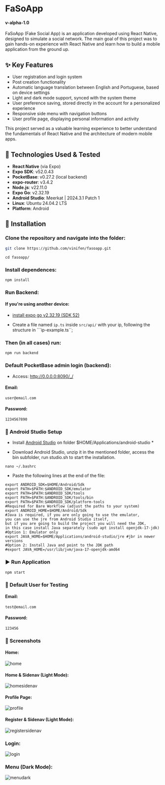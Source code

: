 # FaSoApp  
#### v-alpha-1.0

FaSoApp (Fake Social App) is an application developed using React Native, designed to simulate a social network. The main goal of this project was to gain hands-on experience with React Native and learn how to build a mobile application from the ground up.

## ✨ Key Features

- User registration and login system  
- Post creation functionality  
- Automatic language translation between English and Portuguese, based on device settings  
- Light and dark mode support, synced with the system theme  
- User preference saving, stored directly in the account for a personalized experience  
- Responsive side menu with navigation buttons  
- User profile page, displaying personal information and activity  

This project served as a valuable learning experience to better understand the fundamentals of React Native and the architecture of modern mobile apps.

## 🧰 Technologies Used & Tested

- **React Native** (via Expo)  
- **Expo SDK**: v52.0.43  
- **PocketBase**: v0.27.2 (local backend)  
- **expo-router**: v3.4.2  
- **Node.js**: v22.11.0  
- **Expo Go**: v2.32.19  
- **Android Studio**: Meerkat | 2024.3.1 Patch 1  
- **Linux**: Ubuntu 24.04.2 LTS  
- **Platform**: Android  

## 🚀 Installation

### Clone the repository and navigate into the folder:

```bash
git clone https://github.com/vinifen/fasoapp.git
```
```
cd fasoapp/
```

### Install dependences:

```
npm install 
```

### Run Backend: 

#### If you're using another device:

- [install expo go v2.32.19 (SDK 52)](https://expo.dev/go) 

- Create a file named  ```ip.ts``` inside ```src/api/``` with your ip, following the structure in ```ip-example.ts``;

### Then (in all cases) run: 

```
npm run backend
```

### Default PocketBase admin login (backend):

- Access: http://0.0.0.0:8090/_/
#### Email:
```
user@email.com
```
#### Password:
```
1234567890
```

### 📱 Android Studio Setup

- Install [Android Studio](https://developer.android.com/) on folder $HOME/Applications/android-studio *

- Download Android Studio, unzip it in the mentioned folder, access the bin subfolder, run studio.sh to start the installation.

```
nano ~/.bashrc
```

- Paste the following lines at the end of the file:
```
export ANDROID_SDK=$HOME/Android/Sdk
export PATH=$PATH:$ANDROID_SDK/emulator
export PATH=$PATH:$ANDROID_SDK/tools
export PATH=$PATH:$ANDROID_SDK/tools/bin
export PATH=$PATH:$ANDROID_SDK/platform-tools
#Required for Bare Workflow (adjust the paths to your system)
export ANDROID_HOME=$HOME/Android/Sdk
#Java is required, if you are only going to use the emulator, 
you can use the jre from Android Studio itself, 
but if you are going to build the project you will need the JDK, 
in this case install Java separately (sudo apt install openjdk-17-jdk)
#Option 1: Emulator only
export JAVA_HOME=$HOME/Applications/android-studio/jre #jbr in newer versions
#Option 2: Install Java and point to the JDK path
#export JAVA_HOME=/usr/lib/jvm/java-17-openjdk-amd64
```

### ▶️ Run Application

```
npm start
```

### 🧪 Default User for Testing

#### Email:
```
test@email.com
```
#### Password:
```
123456
```

### 📸 Screenshots

#### Home:
![home](https://res.cloudinary.com/dp5iuxy1u/image/upload/v1747681051/home-fasoaap_khhv7l.png)

#### Home & Sidenav (Light Mode):
![homesidenav](https://res.cloudinary.com/dp5iuxy1u/image/upload/v1747681050/light-menu-fasoapp_m4bprj.png)

#### Profile Page: 
![profile](https://res.cloudinary.com/dp5iuxy1u/image/upload/v1747681050/profile-fasoapp_vy0ekx.png)

#### Register & Sidenav (Light Mode):
![registersidenav](https://res.cloudinary.com/dp5iuxy1u/image/upload/v1747681050/menu-register-fasoapp_eyotap.png)

### Login:
![login](https://res.cloudinary.com/dp5iuxy1u/image/upload/v1747681050/login-fasoapp_uxhacw.png)

### Menu (Dark Mode):
![menudark](https://res.cloudinary.com/dp5iuxy1u/image/upload/v1747681050/menu-fasoapp_yn92cm.png)


